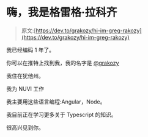 # 嗨，我是格雷格·拉科齐

> 原文:[https://dev.to/grakozy/hi-im-greg-rakozy](https://dev.to/grakozy/hi-im-greg-rakozy)

我已经编码 1 年了。

你可以在推特上找到我，我的名字是 [@grakozy](https://twitter.com/grakozy)

我住在犹他州。

我为 NUVI 工作

我主要用这些语言编程:Angular，Node。

我目前正在学习更多关于 Typescript 的知识。

很高兴见到你。